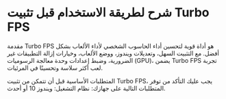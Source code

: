 # شرح لطريقة الاستخدام قبل تثبيت Turbo FPS 

مقدمة
Turbo FPS هو أداة قوية لتحسين أداء الحاسوب الشخصي لأداء الألعاب بشكل أفضل. مع التثبيت السهل، وتعديلات ويندوز، ووضع الألعاب، وخيارات إزالة التطبيقات غير الضرورية، وضبط إعدادات وحدة معالجة الرسوميات (GPU)، يضمن Turbo FPS تجربة لعب أكثر سلاسة وتحسينًا في المرئيات.

المتطلبات الأساسية
قبل أن تتمكن من تثبيت Turbo FPS، يجب عليك التأكد من توفر المتطلبات التالية على جهازك:
نظام التشغيل: ويندوز 10 أو أحدث.

